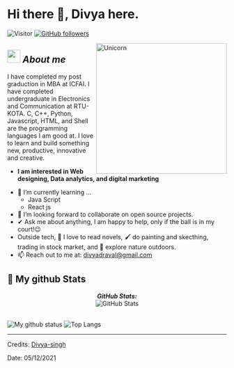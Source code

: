 # Hi there 👋, Divya here. 
![Visitor](https://visitor-badge.laobi.icu/badge?page_id=divyarchauhan.repoName) [![GitHub followers](https://img.shields.io/github/followers/divyarchauhan.svg?style=social&label=Follow)](https://github.com/divyarchauhan?tab=followers)<br/>

<!--
**Divya-singh/Divya-singh** is a ✨ _special_ ✨ repository because its `README.md` (this file) appears on your GitHub profile.
-->

<img align="right" width=300px alt="Unicorn" src="https://c.tenor.com/GN73MKBawZYAAAAi/busy-cute.gif" />

## <img src="https://media.giphy.com/media/ObNTw8Uzwy6KQ/giphy.gif" width="30px">&nbsp;***About me***

I have completed my post graduction in MBA at ICFAI. I have completed undergraduate in Electronics and Communication at RTU-KOTA. C, C++, Python, Javascript, HTML, and Shell are the programming languages I am good at. I love to learn and build something new, productive, innovative and creative.
* **I am interested in Web designing, Data analytics, and digital marketing**
- 🌱 I’m currently learning ...
  - Java Script
  - React js
- 👯 I’m looking forward to collaborate on open source projects.
- ✔ Ask me about anything, I am happy to help, only if the ball is in my court!😉<br>
- Outside tech, 📖 I love to read novels, 🖌️ do painting and skecthing, trading in stock market, and 🌴 explore nature outdoors.
- 📫 Reach out to me at: <a href="divyadraval@gmail.com">divyadraval@gmail.com</a>


<h2>👀 My github Stats</h2>

<div>
<!--   <p align="center">
    <b><em>Now listening to:</em></b> <br/>
    <img src="https://spotify-github-profile.vercel.app/api/view?uid=divyarchauhan&cover_image=true&theme=novatorem" alt="Now Listenting to" />
  </p> -->
  
  <p align="center">
  <b><em>GitHub Stats:</em></b> <br/>
    <img src="https://github-readme-streak-stats.herokuapp.com/?user=Divya-singh" alt="GitHub Stats" /> <br/><br/>
  
![My github status](https://github-readme-stats.vercel.app/api?username=Divya-singh&show_icons=true&include_all_commits=true)
![Top Langs](https://github-readme-stats.vercel.app/api/top-langs/?username=Divya-singh&layout=compact)

---------------------------------------------------------------------------------------------------------------------
Credits: <a href="https://github.com/Bhargavi-hash">Divya-singh</a>

Date: 05/12/2021
